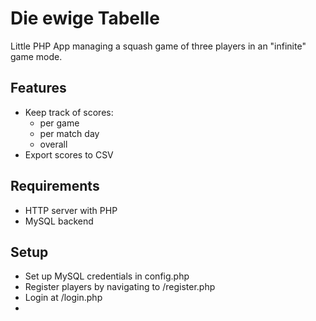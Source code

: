 # Die ewige Tabelle

Little PHP App managing a squash game of three players in an "infinite" game mode.

## Features

- Keep track of scores:
    - per game
    - per match day
    - overall
- Export scores to CSV


## Requirements

- HTTP server with PHP
- MySQL backend

## Setup

- Set up MySQL credentials in config.php
- Register players by navigating to <uri>/register.php
- Login at <uri>/login.php
- 
